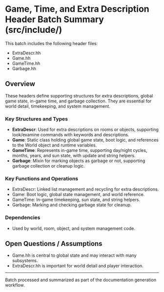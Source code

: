 # Game, Time, and Extra Description Header Batch Summary (src/include/)

This batch includes the following header files:
- ExtraDescr.hh
- Game.hh
- GameTime.hh
- Garbage.hh

## Overview
These headers define supporting structures for extra descriptions, global game state, in-game time, and garbage collection. They are essential for world detail, timekeeping, and system management.

### Key Structures and Types
- **ExtraDescr**: Used for extra descriptions on rooms or objects, supporting look/examine commands with keywords and descriptions.
- **Game**: Static class holding global game state, boot logic, and references to the World object and runtime variables.
- **GameTime**: Represents in-game time, supporting day/night cycles, months, years, and sun state, with update and string helpers.
- **Garbage**: Mixin for marking objects as garbage or not, supporting garbage collection or cleanup logic.

### Key Functions and Operations
- ExtraDescr: Linked list management and recycling for extra descriptions.
- Game: Boot logic, global state management, and world reference.
- GameTime: In-game timekeeping, sun state, and string helpers.
- Garbage: Marking and checking garbage state for cleanup.

### Dependencies
- Used by world, room, object, and system management code.

## Open Questions / Assumptions
- Game.hh is central to global state and may interact with many subsystems.
- ExtraDescr.hh is important for world detail and player interaction.

---
Batch processed and summarized as part of the documentation generation workflow.
